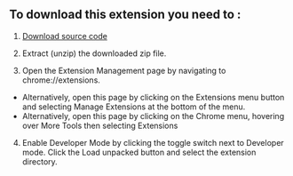 ## To download this extension you need to :

1. [Download source code](https://github.com/adarsh-sgh/enhanced-gfg/archive/refs/heads/master.zip)

2. Extract (unzip) the downloaded zip file.

3. Open the Extension Management page by navigating to chrome://extensions.
  - Alternatively, open this page by clicking on the Extensions menu button and selecting Manage Extensions at the bottom of the menu.
  - Alternatively, open this page by clicking on the Chrome menu, hovering over More Tools then selecting Extensions
4. Enable Developer Mode by clicking the toggle switch next to Developer mode.
Click the Load unpacked button and select the extension directory.
